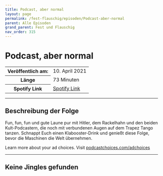 ```yaml
---
title: Podcast, aber normal
layout: page
permalink: /fest-flauschig/episoden/Podcast-aber-normal
parent: Alle Episoden
grand_parent: Fest und Flauschig
nav_order: 315
---
```


# Podcast, aber normal
<table class="resp-table dcf-table dcf-table-responsive dcf-table-bordered dcf-table-striped dcf-w-100%">
                    <tbody>
                        <tr>
                            <th scope="row">Veröffentlich am:</th>
                            <td data-label="Veröffentlich am:">10. April 2021</td>
                        </tr>
                        <tr>
                            <th scope="row">Länge </th>
                            <td data-label="Länge ">73 Minuten</td>
                        </tr><tr>
                                <th scope="row">Spotify Link</th>
                                <td data-label="Spotify Link"><a href="https://open.spotify.com/episode/2z1BzZu1PQFcuLa3LtbU90">Spotify Link</a></td>
                            </tr></tbody>
                </table>

***

## Beschreibung der Folge

<div>
<p>Fun, fun, fun und gute Laune pur mit Hitler, dem Rackelhahn und den beiden Kult-Podcastern, die noch mit verbundenen Augen auf dem Trapez Tango tanzen. Schnappt Euch einen Klabooster-Drink und genießt diese Folge, bevor die Maschinen die Welt übernehmen.</p><p> </p><p>Learn more about your ad choices. Visit <a href="https://podcastchoices.com/adchoices">podcastchoices.com/adchoices</a></p>  
</div>

***

## Keine Jingles gefunden